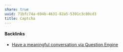 ```yaml
---
share: true
uuid: 71bfc74a-694b-4631-82a5-5391c3c80cd3
title: Captcha
---
```

#### Backlinks

* [Have a meaningful conversation via Question Engine](/67df9fae-ef38-4b31-9017-76d3d7d13581)